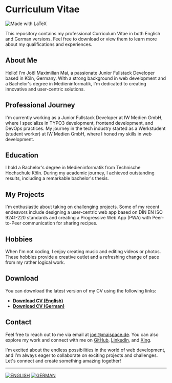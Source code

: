 # Curriculum Vitae

![Made with LaTeX](https://img.shields.io/static/v1?style=for-the-badge&message=LaTeX&color=008080&logo=latex&logoColor=white&label=Made%20with)

This repository contains my professional Curriculum Vitae in both English and German versions. Feel free to download or view them to learn more about my qualifications and experiences.

## About Me

Hello! I'm Joël Maximilian Mai, a passionate Junior Fullstack Developer based in Köln, Germany. With a strong background in web development and a Bachelor's degree in Medieninformatik, I'm dedicated to creating innovative and user-centric solutions.

## Professional Journey

I'm currently working as a Junior Fullstack Developer at IW Medien GmbH, where I specialize in TYPO3 development, frontend development, and DevOps practices. My journey in the tech industry started as a Werkstudent (student worker) at IW Medien GmbH, where I honed my skills in web development.

## Education

I hold a Bachelor's degree in Medieninformatik from Technische Hochschule Köln. During my academic journey, I achieved outstanding results, including a remarkable bachelor's thesis.

## My Projects

I'm enthusiastic about taking on challenging projects. Some of my recent endeavors include designing a user-centric web app based on DIN EN ISO 9241-220 standards and creating a Progressive Web App (PWA) with Peer-to-Peer communication for sharing recipes.

## Hobbies

When I'm not coding, I enjoy creating music and editing videos or photos. These hobbies provide a creative outlet and a refreshing change of pace from my rather logical work.

## Download

You can download the latest version of my CV using the following links:

- [**Download CV (English)**](https://github.com/mai-space/curriculum_vitae/raw/languages/english/download/mai-joel_maximilian-curriculum_vitae.pdf)
- [**Download CV (German)**](https://github.com/mai-space/curriculum_vitae/raw/languages/german/download/mai-joel_maximilian-curriculum_vitae.pdf)

## Contact

Feel free to reach out to me via email at [joel@maispace.de](mailto:joel@maispace.de). You can also explore my work and connect with me on [GitHub](https://github.com/mai-space), [LinkedIn](https://www.linkedin.com/in/joel-maximilian-mai/), and [Xing](https://www.xing.com/profile/JoelMaximilian_Mai/portfolio).

I'm excited about the endless possibilities in the world of web development, and I'm always eager to collaborate on exciting projects and challenges. Let's connect and create something amazing together!

---

[![ENGLISH](https://img.shields.io/badge/English-%2307F.svg?style=for-the-badge&logo=GitHub&logoColor=white)](https://github.com/mai-space/curriculum_vitae/raw/languages/english/download/mai-joel_maximilian-curriculum_vitae.pdf) [![GERMAN](https://img.shields.io/badge/German-%23FF0.svg?style=for-the-badge&logo=GitHub&logoColor=black)](https://github.com/mai-space/curriculum_vitae/raw/languages/german/download/mai-joel_maximilian-curriculum_vitae.pdf)
